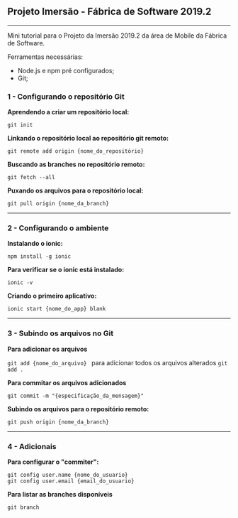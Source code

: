 ## Projeto Imersão - Fábrica de Software 2019.2
---

Mini tutorial para o Projeto da Imersão 2019.2 da área de Mobile da Fábrica de Software.

Ferramentas necessárias:

* Node.js e npm pré configurados;
* Git;


### 1 - Configurando o repositório Git


**Aprendendo a criar um repositório local:**

``git init``

**Linkando o repositório local ao repositório git remoto:**

``git remote add origin {nome_do_repositório}``

**Buscando as branches no repositório remoto:**

``git fetch --all``


**Puxando os arquivos para o repositório local:**

``git pull origin {nome_da_branch}``


---


### 2 - Configurando o ambiente


**Instalando o ionic:**

`` npm install -g ionic ``

**Para verificar se o ionic está instalado:**

``ionic -v``


**Criando o primeiro aplicativo:**

`` ionic start {nome_do_app} blank ``

---

### 3 - Subindo os arquivos no Git

**Para adicionar os arquivos**

``git add {nome_do_arquivo} `` para adicionar todos os arquivos alterados ``git add .``

**Para commitar os arquivos adicionados**

``git commit -m "{especificação_da_mensagem}"``

**Subindo os arquivos para o repositório remoto:**

``git push origin {nome_da_branch}``

---

### 4 - Adicionais

**Para configurar o "commiter":**

`````
git config user.name {nome_do_usuario}
git config user.email {email_do_usuario}
`````

**Para listar as branches disponíveis**

``git branch``
